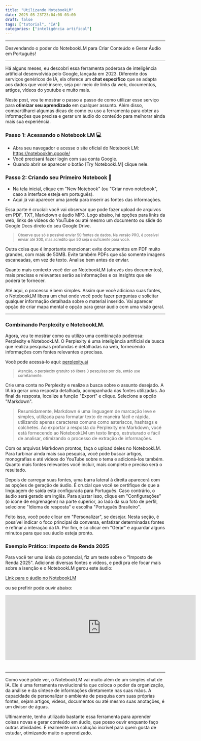 ```yaml
---
title: "Utilizando NotebookLM"
date: 2025-05-23T23:04:08-03:00
draft: false
tags: ["tutorial", "IA"]
categories: ["inteligência artifical"]
---
```


---

Desvendando o poder do NotebookLM para Criar Conteúdo e Gerar Áudio em Português!

---

Há alguns meses, eu descobri essa ferramenta poderosa de inteligência artificial desenvolvida pelo Google, lançada em 2023. Diferente dos serviços genéricos de IA, ela oferece um **chat específico** que se adapta aos dados que você insere, seja por meio de links da web, documentos, artigos, vídeos do youtube e muito mais.

Neste post, vou te mostrar o passo a passo de como utilizar esse serviço para **otimizar seu aprendizado** em qualquer assunto. Além disso, compartilharei algumas dicas de como eu uso a ferramenta para obter as informações que precisa e gerar um áudio do conteúdo para melhorar ainda mais sua experiência.

### Passo 1: Acessando o Notebook LM 💻

- Abra seu navegador e acesse o site oficial do Notebook LM: https://notebooklm.google/
- Você precisará fazer login com sua conta Google.
- Quando abrir se aparecer o botão [Try NotebookLM] clique nele.

### Passo 2: Criando seu Primeiro Notebook 📒

- Na tela inicial, clique em "New Notebook" (ou "Criar novo notebook", caso a interface esteja em português).
- Aqui já vai aparecer uma janela para inserir as fontes das informações.

Essa parte é crucial: você vai observar que pode fazer upload de arquivos em PDF, TXT, Markdown e áudio MP3. Logo abaixo, há opções para links da web, links de vídeos do YouTube ou até mesmo um documento ou slide do Google Docs direto do seu Google Drive.

> <small>Observe que só é possível enviar 50 fontes de dados. Na versão PRO, é possível enviar até 300, mas acredito que 50 seja o suficiente para você.</small>

Outra coisa que é importante mencionar: evite documentos em PDF muito grandes, com mais de 50MB. Evite também PDFs que são somente imagens escaneadas, em vez de texto. Analise bem antes de enviar.

Quanto mais contexto você der ao NotebookLM (através dos documentos), mais precisas e relevantes serão as informações e os insights que ele poderá te fornecer.

Até aqui, o processo é bem simples. Assim que você adiciona suas fontes, o NotebookLM libera um chat onde você pode fazer perguntas e solicitar qualquer informação detalhada sobre o material inserido. Vai aparecer opção de criar mapa mental e opção para gerar áudio com uma visão geral. 

---
### Combinando Perplexity e NotebookLM.

Agora, vou te mostrar como eu utilizo uma combinação poderosa: Perplexity e NotebookLM. O Perplexity é uma inteligência artificial de busca que realiza pesquisas profundas e detalhadas na web, fornecendo informações com fontes relevantes e precisas.

Você pode acessá-lo aqui: [perplexity.ai](https://www.perplexity.ai/)

> <small>Atenção, o perplexity gratuito só libera 3 pesquisas por dia, então use corretamente.</small>

Crie uma conta no Perplexity e realize a busca sobre o assunto desejado. A IA irá gerar uma resposta detalhada, acompanhada das fontes utilizadas. Ao final da resposta, localize a função "Export" e clique. Selecione a opção "Markdown".

> Resumidamente, Markdown é uma linguagem de marcação leve e simples, utilizada para formatar texto de maneira fácil e rápida, utilizando apenas caracteres comuns como asteriscos, hashtags e colchetes. Ao exportar a resposta do Perplexity em Markdown, você está fornecendo ao NotebookLM um texto limpo, estruturado e fácil de analisar, otimizando o processo de extração de informações.

Com os arquivos Markdown prontos, faça o upload deles no NotebookLM. Para turbinar ainda mais sua pesquisa, você pode buscar artigos, monografias e até vídeos do YouTube sobre o tema e adicioná-los também. Quanto mais fontes relevantes você incluir, mais completo e preciso será o resultado.

Depois de carregar suas fontes, uma barra lateral à direita aparecerá com as opções de geração de áudio. É crucial que você se certifique de que a linguagem de saída está configurada para Português. Caso contrário, o áudio será gerado em inglês. Para ajustar isso, clique em "Configurações" (o ícone de engrenagem) na parte superior, ao lado da sua foto de perfil, selecione "Idioma de resposta" e escolha "Português Brasileiro".

Feito isso, você pode clicar em "Personalizar", se desejar. Nesta seção, é possível indicar o foco principal da conversa, enfatizar determinadas fontes e refinar a interação da IA. Por fim, é só clicar em "Gerar" e aguardar alguns minutos para que seu áudio esteja pronto.


### Exemplo Prático: Imposto de Renda 2025
Para você ter uma ideia do potencial, fiz um teste sobre o "Imposto de Renda 2025". Adicionei diversas fontes e vídeos, e pedi pra ele focar mais sobre a isenção e o NotebookLM gerou este áudio:

[Link para o áudio no NotebookLM](https://notebooklm.google.com/notebook/3ffee1df-d8d1-4067-bd3c-5be3b6aeefea/audio)

ou se prefirir pode ouvir abaixo:

<div style="height: 228px; width: 600px;"><iframe src="https://audio.com/embed/audio/1832970581485230?theme=dark"
    style="display:block; border-radius: 1px; border: none; height: 204px; width: 600px;"></iframe><a href='https://audio.com/hercilio-lopes' style="text-align: center; display: block; color: #A4ABB6; font-size: 12px; font-family: sans-serif; line-height: 16px; margin-top: 8px; overflow: hidden; white-space: nowrap; text-overflow: ellipsis;"></a></div>

---
Como você pôde ver, o NotebookLM vai muito além de um simples chat de IA. Ele é uma ferramenta revolucionária que coloca o poder da organização, da análise e da síntese de informações diretamente nas suas mãos. A capacidade de personalizar o ambiente de pesquisa com suas próprias fontes, sejam artigos, vídeos, documentos ou até mesmo suas anotações, é um divisor de águas. 

Ultimamente, tenho utilizado bastante essa ferramenta para aprender coisas novas e gerar conteúdo em áudio, que posso ouvir enquanto faço outras atividades. É realmente uma solução incrível para quem gosta de estudar, otimizando muito o aprendizado.